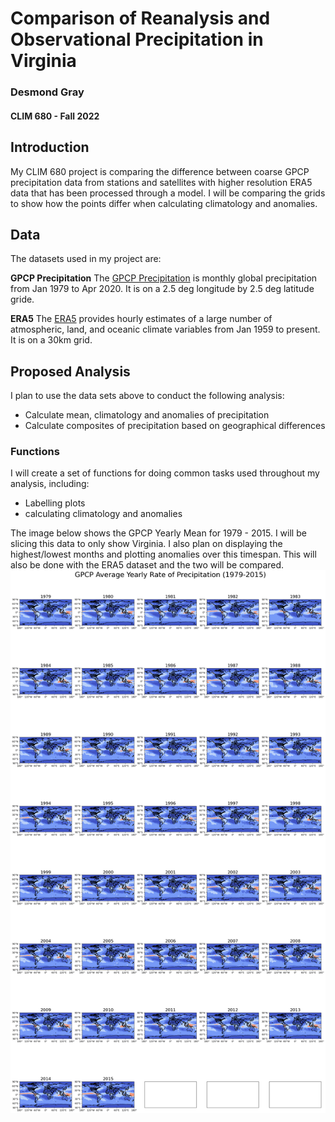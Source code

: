 # Comparison of Reanalysis and Observational Precipitation in Virginia
 
### Desmond Gray
#### CLIM 680 - Fall 2022

## Introduction

My CLIM 680 project is comparing the difference between coarse GPCP precipitation data from stations and satellites with 
higher resolution ERA5 data that has been processed through a model. I will be comparing the grids to show how the points
differ when calculating climatology and anomalies.

## Data

The datasets used in my project are:

__GPCP Precipitation__
The [GPCP Precipitation](https://psl.noaa.gov/data/gridded/data.gpcp.html) is monthly global 
precipitation from Jan 1979 to Apr 2020. It is on a 2.5 deg longitude by 2.5 deg latitude gride.

__ERA5__
The [ERA5](https://www.ecmwf.int/en/forecasts/datasets/reanalysis-datasets/era5) provides hourly estimates of a large number 
of atmospheric, land, and oceanic climate variables from Jan 1959 to present.  It is on a 30km grid.

## Proposed Analysis
I plan to use the data sets above to conduct the following analysis:
* Calculate mean, climatology and anomalies of precipitation
* Calculate composites of precipitation based on geographical differences

### Functions
I will create a set of functions for doing common tasks used throughout my analysis, including:
* Labelling plots
* calculating climatology and anomalies






The image below shows the GPCP Yearly Mean for 1979 - 2015. I will be slicing this data to only show Virginia. I also plan on displaying the highest/lowest months and plotting anomalies over this timespan. This will also be done with the ERA5 dataset and the two will be compared.
![GPCP Image](https://github.com/desmond-gray/clim680_project/blob/master/gpcp_1979-2015.png)
